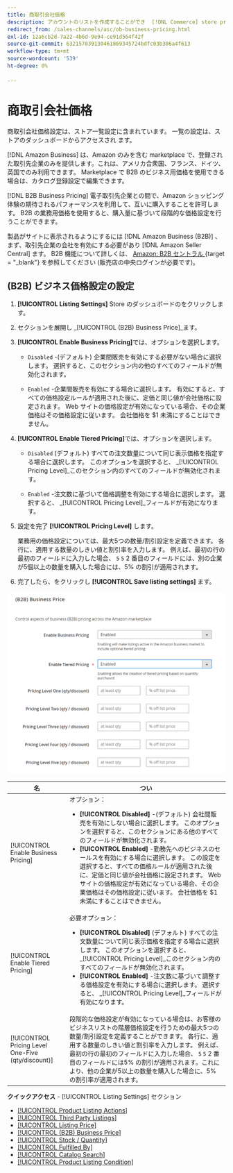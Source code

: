 ```yaml
---
title: 商取引会社価格
description: アカウントのリストを作成することができ  [!DNL Commerce] store products on the Amazon Business (B2B) site by enabling business in your Amazon [!DNL Seller Central]  ます。
redirect_from: /sales-channels/asc/ob-business-pricing.html
exl-id: 12a6cb2d-7a22-4b6d-9e94-ce91d564f42f
source-git-commit: 632157839130461869345724bdfc03b306a4f613
workflow-type: tm+mt
source-wordcount: '539'
ht-degree: 0%

---
```


# 商取引会社価格

商取引会社価格設定は、ストア一覧設定に含まれています。 一覧の設定は、ストアのダッシュボードからアクセスされ [ ](./amazon-store-dashboard.md) ます。

[!DNL Amazon Business] は、Amazon のみを含む marketplace で、登録された取引先企業のみを提供します。これは、アメリカ合衆国、フランス、ドイツ、英国でのみ利用できます。 Marketplace で B2B のビジネス用価格を使用できる場合は、カタログ登録設定で編集できます。

[!DNL B2B Business Pricing] 電子取引先企業との間で、Amazon ショッピング体験の期待されるパフォーマンスを利用して、互いに購入することを許可します。 B2B の業務用価格を使用すると、購入量に基づいて段階的な価格設定を行うことができます。

製品がサイトに表示されるようにするには [!DNL Amazon Business (B2B)] 、まず、取引先企業の会社を有効にする必要があり [!DNL Amazon Seller Central] ます。 B2B 機能について詳しくは、 [ Amazon: B2B セントラル ](https://sellercentral.amazon.com/gp/help/G202161480/) {target = &quot;_blank&quot;} を参照してください (販売店の中央ログインが必要です)。

## (B2B) ビジネス価格設定の設定

1. **[!UICONTROL Listing Settings]** Store のダッシュボードのをクリックします。

1. セクションを展開し _[!UICONTROL (B2B) Business Price]_ます。

1. **[!UICONTROL Enable Business Pricing]**&#x200B;では、オプションを選択します。

   - `Disabled` -(デフォルト) 企業間販売を有効にする必要がない場合に選択します。 選択すると、このセクション内の他のすべてのフィールドが無効化されます。

   - `Enabled` -企業間販売を有効にする場合に選択します。 有効にすると、すべての価格設定ルールが適用された後に、定価と同じ値が会社価格に設定されます。 Web サイトの価格設定が有効になっている場合、その企業価格はその価格設定に従います。 会社価格を $1 未満にすることはできません。

1. **[!UICONTROL Enable Tiered Pricing]**&#x200B;では、オプションを選択します。

   - `Disabled` (デフォルト) すべての注文数量について同じ表示価格を指定する場合に選択します。 このオプションを選択すると、 _[!UICONTROL Pricing Level]_このセクション内のすべてのフィールドが無効化されます。

   - `Enabled` -注文数に基づいて価格調整を有効にする場合に選択します。 選択すると、 _[!UICONTROL Pricing Level]_フィールドが有効になります。

1. 設定を完了 **[!UICONTROL Pricing Level]** します。

   業務用の価格設定については、最大5つの数量/割引設定を定義できます。 各行に、適用する数量のしきい値と割引率を入力します。 例えば、最初の行の最初のフィールドに入力した場合、 `5` `5` 2 番目のフィールドには、別の企業が5個以上の数量を購入した場合には、5% の割引が適用されます。

1. 完了したら、をクリックし **[!UICONTROL Save listing settings]** ます。

![Amazon の会社の料金 (B2B)](assets/amazon-business-pricing.png)

| 名 | つい |
|--- |--- |
| [!UICONTROL Enable Business Pricing] | オプション： <ul><li>**[!UICONTROL Disabled]** -(デフォルト) 会社間販売を有効にしない場合に選択します。 このオプションを選択すると、このセクションにある他のすべてのフィールドが無効化されます。</li><li>**[!UICONTROL Enabled]** -勤務先へのビジネスのセールスを有効にする場合に選択します。 この設定を選択すると、すべての価格ルールが適用された後に、定価と同じ値が会社価格に設定されます。 Web サイトの価格設定が有効になっている場合、その企業価格はその価格設定に従います。 会社価格を $1 未満にすることはできません。</li></ul> |
| [!UICONTROL Enable Tiered Pricing] | 必要オプション： <ul><li>**[!UICONTROL Disabled]** (デフォルト) すべての注文数量について同じ表示価格を指定する場合に選択します。 このオプションを選択すると、 _[!UICONTROL Pricing Level]_このセクション内のすべてのフィールドが無効化されます。</li><li>**[!UICONTROL Enabled]** -注文数に基づいて調整する価格設定を有効にする場合に選択します。 選択すると、 _[!UICONTROL Pricing Level]_フィールドが有効になります。</li></ul> |
| [!UICONTROL Pricing Level One-Five (qty/discount)] | 段階的な価格設定が有効になっている場合は、お客様のビジネスリストの階層価格設定を行うための最大5つの数量/割引設定を定義することができます。 各行に、適用する数量のしきい値と割引率を入力します。 例えば、最初の行の最初のフィールドに入力した場合、 `5` `5` 2 番目のフィールドには5% の割引が適用されます。これにより、他の企業が5以上の数量を購入した場合に、5% の割引率が適用されます。 |

**クイックアクセス** - [!UICONTROL Listing Settings] セクション

- [[!UICONTROL Product Listing Actions]](./product-listing-actions.md)
- [[!UICONTROL Third Party Listings]](./third-party-listing-settings.md)
- [[!UICONTROL Listing Price]](./listing-price.md)
- [[!UICONTROL (B2B) Business Price]](./business-pricing.md)
- [[!UICONTROL Stock / Quantity]](./stock-quantity.md)
- [[!UICONTROL Fulfilled By]](./fulfilled-by.md)
- [[!UICONTROL Catalog Search]](./catalog-search.md)
- [[!UICONTROL Product Listing Condition]](./product-listing-condition.md)
